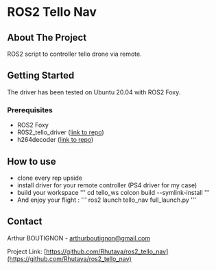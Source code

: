 # ROS2 Tello Nav

## About The Project
ROS2 script to controller tello drone via remote.

## Getting Started
The driver has been tested on Ubuntu 20.04 with ROS2 Foxy.

### Prerequisites
* ROS2 Foxy
* R0S2_tello_driver ([link to repo](https://github.com/kousheekc/ros2_tello_driver))
* h264decoder ([link to repo](https://github.com/DaWelter/h264decoder))

## How to use

* clone every rep upside
* install driver for your remote controller (PS4 driver for my case)
* build your workspace 
'''
cd tello_ws
colcon build --symlink-install
'''
* And enjoy your flight :
'''
ros2 launch tello_nav full_launch.py
'''

## Contact
Arthur BOUTIGNON - arthurboutignon@gmail.com

Project Link: [https://github.com/Rhutaya/ros2_tello_nav](https://github.com/Rhutaya/ros2_tello_nav)


